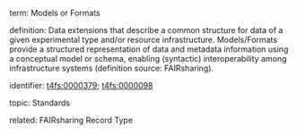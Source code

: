 term: Models or Formats

definition: Data extensions that describe a common structure for data of a given experimental type and/or resource infrastructure. Models/Formats provide a structured representation of data and metadata information using a conceptual model or schema, enabling (syntactic) interoperability among infrastructure systems (definition source: FAIRsharing).

identifier: [t4fs:0000379](https://bioregistry.io/t4fs:0000379); [t4fs:0000098](https://bioregistry.io/t4fs:0000098)

topic: Standards

related: FAIRsharing Record Type